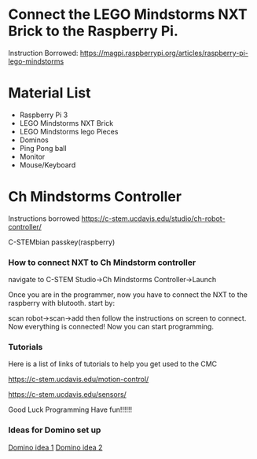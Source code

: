 # Connect the LEGO Mindstorms NXT Brick to the Raspberry Pi.

Instruction Borrowed:
https://magpi.raspberrypi.org/articles/raspberry-pi-lego-mindstorms

# Material List 

- Raspberry Pi 3
- LEGO Mindstorms NXT Brick
- LEGO Mindstorms lego Pieces
- Dominos
- Ping Pong ball
- Monitor
- Mouse/Keyboard

# Ch Mindstorms Controller
Instructions borrowed https://c-stem.ucdavis.edu/studio/ch-robot-controller/

C-STEMbian passkey(raspberry)

### How to connect NXT to Ch Mindstorm controller

navigate to C-STEM Studio->Ch Mindstorms Controller->Launch

Once you are in the programmer, now you have to connect the NXT to the raspberry with blutooth.
start by:

scan robot->scan->add then follow the instructions on screen to connect. Now everything is connected!
Now you can start programming.

### Tutorials

Here is a list of links of tutorials to help you get used to the CMC

https://c-stem.ucdavis.edu/motion-control/

https://c-stem.ucdavis.edu/sensors/

Good Luck Programming Have fun!!!!!!

### Ideas for Domino set up
[Domino idea 1](https://user-images.githubusercontent.com/74376084/114774623-60a6a800-9d3e-11eb-99db-e9980347204b.jpg)
[Domino idea 2](https://user-images.githubusercontent.com/74376084/114774828-9d729f00-9d3e-11eb-87a8-9f88dbb826b3.jpg)

